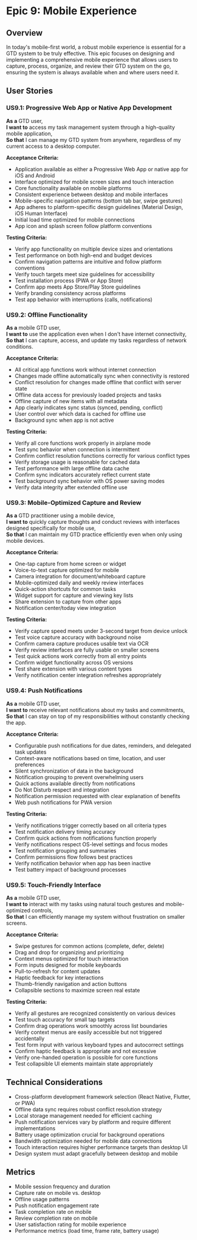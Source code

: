 # Epic 9: Mobile Experience

## Overview
In today's mobile-first world, a robust mobile experience is essential for a GTD system to be truly effective. This epic focuses on designing and implementing a comprehensive mobile experience that allows users to capture, process, organize, and review their GTD system on the go, ensuring the system is always available when and where users need it.

## User Stories

### US9.1: Progressive Web App or Native App Development
**As a** GTD user,  
**I want to** access my task management system through a high-quality mobile application,  
**So that** I can manage my GTD system from anywhere, regardless of my current access to a desktop computer.

**Acceptance Criteria:**
- Application available as either a Progressive Web App or native app for iOS and Android
- Interface optimized for mobile screen sizes and touch interaction
- Core functionality available on mobile platforms
- Consistent experience between desktop and mobile interfaces
- Mobile-specific navigation patterns (bottom tab bar, swipe gestures)
- App adheres to platform-specific design guidelines (Material Design, iOS Human Interface)
- Initial load time optimized for mobile connections
- App icon and splash screen follow platform conventions

**Testing Criteria:**
- Verify app functionality on multiple device sizes and orientations
- Test performance on both high-end and budget devices
- Confirm navigation patterns are intuitive and follow platform conventions
- Verify touch targets meet size guidelines for accessibility
- Test installation process (PWA or App Store)
- Confirm app meets App Store/Play Store guidelines
- Verify branding consistency across platforms
- Test app behavior with interruptions (calls, notifications)

### US9.2: Offline Functionality
**As a** mobile GTD user,  
**I want to** use the application even when I don't have internet connectivity,  
**So that** I can capture, access, and update my tasks regardless of network conditions.

**Acceptance Criteria:**
- All critical app functions work without internet connection
- Changes made offline automatically sync when connectivity is restored
- Conflict resolution for changes made offline that conflict with server state
- Offline data access for previously loaded projects and tasks
- Offline capture of new items with all metadata
- App clearly indicates sync status (synced, pending, conflict)
- User control over which data is cached for offline use
- Background sync when app is not active

**Testing Criteria:**
- Verify all core functions work properly in airplane mode
- Test sync behavior when connection is intermittent
- Confirm conflict resolution functions correctly for various conflict types
- Verify storage usage is reasonable for cached data
- Test performance with large offline data cache
- Confirm sync indicators accurately reflect current state
- Test background sync behavior with OS power saving modes
- Verify data integrity after extended offline use

### US9.3: Mobile-Optimized Capture and Review
**As a** GTD practitioner using a mobile device,  
**I want to** quickly capture thoughts and conduct reviews with interfaces designed specifically for mobile use,  
**So that** I can maintain my GTD practice efficiently even when only using mobile devices.

**Acceptance Criteria:**
- One-tap capture from home screen or widget
- Voice-to-text capture optimized for mobile
- Camera integration for document/whiteboard capture
- Mobile-optimized daily and weekly review interfaces
- Quick-action shortcuts for common tasks
- Widget support for capture and viewing key lists
- Share extension to capture from other apps
- Notification center/today view integration

**Testing Criteria:**
- Verify capture speed meets under 3-second target from device unlock
- Test voice capture accuracy with background noise
- Confirm camera capture produces usable text via OCR
- Verify review interfaces are fully usable on smaller screens
- Test quick actions work correctly from all entry points
- Confirm widget functionality across OS versions
- Test share extension with various content types
- Verify notification center integration refreshes appropriately

### US9.4: Push Notifications
**As a** mobile GTD user,  
**I want to** receive relevant notifications about my tasks and commitments,  
**So that** I can stay on top of my responsibilities without constantly checking the app.

**Acceptance Criteria:**
- Configurable push notifications for due dates, reminders, and delegated task updates
- Context-aware notifications based on time, location, and user preferences
- Silent synchronization of data in the background
- Notification grouping to prevent overwhelming users
- Quick actions available directly from notifications
- Do Not Disturb respect and integration
- Notification permission requested with clear explanation of benefits
- Web push notifications for PWA version

**Testing Criteria:**
- Verify notifications trigger correctly based on all criteria types
- Test notification delivery timing accuracy
- Confirm quick actions from notifications function properly
- Verify notifications respect OS-level settings and focus modes
- Test notification grouping and summaries
- Confirm permissions flow follows best practices
- Verify notification behavior when app has been inactive
- Test battery impact of background processes

### US9.5: Touch-Friendly Interface
**As a** mobile GTD user,  
**I want to** interact with my tasks using natural touch gestures and mobile-optimized controls,  
**So that** I can efficiently manage my system without frustration on smaller screens.

**Acceptance Criteria:**
- Swipe gestures for common actions (complete, defer, delete)
- Drag and drop for organizing and prioritizing
- Context menus optimized for touch interaction
- Form inputs designed for mobile keyboards
- Pull-to-refresh for content updates
- Haptic feedback for key interactions
- Thumb-friendly navigation and action buttons
- Collapsible sections to maximize screen real estate

**Testing Criteria:**
- Verify all gestures are recognized consistently on various devices
- Test touch accuracy for small tap targets
- Confirm drag operations work smoothly across list boundaries
- Verify context menus are easily accessible but not triggered accidentally
- Test form input with various keyboard types and autocorrect settings
- Confirm haptic feedback is appropriate and not excessive
- Verify one-handed operation is possible for core functions
- Test collapsible UI elements maintain state appropriately

## Technical Considerations
- Cross-platform development framework selection (React Native, Flutter, or PWA)
- Offline data sync requires robust conflict resolution strategy
- Local storage management needed for efficient caching
- Push notification services vary by platform and require different implementations
- Battery usage optimization crucial for background operations
- Bandwidth optimization needed for mobile data connections
- Touch interaction requires higher performance targets than desktop UI
- Design system must adapt gracefully between desktop and mobile

## Metrics
- Mobile session frequency and duration
- Capture rate on mobile vs. desktop
- Offline usage patterns
- Push notification engagement rate
- Task completion rate on mobile
- Review completion rate on mobile
- User satisfaction rating for mobile experience
- Performance metrics (load time, frame rate, battery usage)

